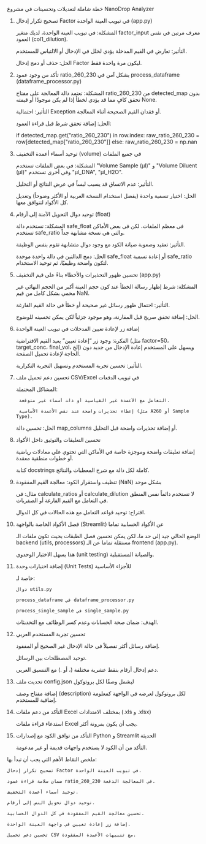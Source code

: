 
خطة شاملة لتعديلات وتحسينات في مشروع NanoDrop Analyzer
1. تصحيح تكرار إدخال Factor في تبويب العينة الواحدة (app.py)

    المشكلة: في تبويب العينة الواحدة، لديك متغير factor_input معرف مرتين في نفس العمود (col1_dilution).

    التأثير: تعارض في القيم المدخلة يؤدي لخلل في الإدخال أو الالتباس للمستخدم.

    الحل: حذف أو دمج إدخال Factor ليكون مرة واحدة فقط.

2. تأكد من وجود عمود ratio_260_230 بشكل آمن في process_dataframe (dataframe_processor.py)

    المشكلة: تعتمد دالة المعالجة على مفتاح ratio_260_230 من detected_map بدون تحقق كافٍ مما قد يؤدي لخطأ إذا لم يكن موجودًا أو قيمته None.

    التأثير: احتمالية Exception أو فقدان القيم الصحيحة أثناء المعالجة.

    الحل: إضافة تحقق شرط قبل قراءة العمود:

    if detected_map.get("ratio_260_230") in row.index:
        raw_ratio_260_230 = row[detected_map["ratio_260_230"]]
    else:
        raw_ratio_260_230 = np.nan

3. توحيد أسماء أعمدة التخفيف (volume) في جميع الملفات

    المشكلة: في بعض الملفات تستخدم "Volume Sample (µl)" و "Volume Diluent (µl)" وفي أخرى تستخدم "µl_DNA", "µl_H2O".

    التأثير: عدم الاتساق قد يسبب لبساً في عرض النتائج أو التحليل.

    الحل: اختيار تسمية واحدة (يفضل استخدام النسخة العربية أو الأكثر وضوحاً) وتعديل كل الأكواد لتتوافق معها.

4. توحيد دوال التحويل الآمنة إلى أرقام (float)

    المشكلة: تستخدم دالة safe_float في معظم الملفات، لكن في بعض الأماكن تستخدم safe_ratio والتي هي نسخة مشابهة جداً.

    التأثير: تعقيد وصعوبة صيانة الكود مع وجود دوال متشابهة تقوم بنفس الوظيفة.

    الحل: دمج الدالتين في دالة واحدة موحدة safe_float أو إعادة تسمية safe_ratio لتكون واضحة وظيفيًا، ثم توحيد الاستخدام.

5. تحسين ظهور التحذيرات والأخطاء بناءً على قيم التخفيف (app.py)

    المشكلة: شرط إظهار رسالة الخطأ عند كون حجم العينة أكبر من الحجم النهائي غير محمي بشكل كامل من قيم NaN.

    التأثير: احتمال ظهور رسائل غير صحيحة أو خطأ في حالة القيم الفارغة.

    الحل: إضافة تحقق صريح قبل المقارنة، وهو موجود جزئياً لكن يمكن تحسينه للوضوح.

6. إضافة زر لإعادة تعيين المدخلات في تبويب العينة الواحدة

    الفكرة: وجود زر “إعادة تعيين” يعيد القيم الافتراضية (مثل factor=50، target_conc، final_vol، إلخ) ويسهل على المستخدم إعادة الإدخال من جديد دون الحاجة لإعادة تحميل الصفحة.

    التأثير: تحسين تجربة المستخدم وتسهيل التجربة التكرارية.

7. تحسين دعم تحميل ملف CSV/Excel في تبويب الدفعات

    المشاكل المحتملة:

        التعامل مع الأعمدة غير القياسية أو ذات أسماء غير متوقعة.

        إعطاء تحذيرات واضحة عند نقص الأعمدة الأساسية (مثل A260 أو Sample Type).

    الحل: تحسين دالة map_columns أو إضافة تحذيرات واضحة قبل التحليل.

8. تحسين التعليقات والتوثيق داخل الأكواد

    إضافة تعليقات واضحة وموجزة خاصة في الأماكن التي تحتوي على معادلات رياضية أو خطوات منطقية معقدة.

    كتابة docstrings كاملة لكل دالة مع شرح المعطيات والنتائج.

9. تنظيف واستقرار الكود: معالجة القيم المفقودة (NaN) بشكل موحد

    مثال: في calculate_ratios أو calculate_dilution لا تستخدم دائماً نفس المنطق في التعامل مع القيم الفارغة أو الصفريات.

    اقتراح: توحيد قواعد التعامل مع هذه الحالات في كل الدوال.

10. فصل الأكواد الخاصة بالواجهة (Streamlit) عن الأكواد الحسابية تماما

    الوضع الحالي جيد إلى حد ما، لكن يمكن تحسين فصل الطبقات بحيث تكون ملفات الـ backend (utils, processors) مستقلة تماما عن الـ frontend (app.py).

    هذا يسهل الاختبار الوحدوي (unit testing) والصيانة المستقبلية.

11. إضافة اختبارات وحدة (Unit Tests) للأجزاء الأساسية

    خاصة لـ:

        دوال utils.py

        process_dataframe في dataframe_processor.py

        process_single_sample في single_sample.py

    الهدف: ضمان صحة الحسابات وعدم كسر الوظائف مع التحديثات.

12. تحسين تجربة المستخدم العربي

    إضافة رسائل أكثر تفصيلاً في حالة الإدخال غير الصحيح أو المفقود.

    توحيد المصطلحات بين الرسائل.

    دعم إدخال أرقام بنقط عشرية مختلفة (، أو .) مع التنسيق العربي.

13. تحديث ملف config.json ليشمل وصفًا لكل بروتوكول

    إضافة مفتاح وصف (description) لكل بروتوكول لعرضه في الواجهة كمعلومة إضافية للمستخدم.

14. التأكد من دعم ملفات Excel بمختلف الامتدادات (.xls و .xlsx)

    استدعاء قراءة ملفات Excel يجب أن يكون بمرونة أكثر.

15. التأكد من توافق الكود مع إصدارات Python و Streamlit الحديثة

    التأكد من أن الكود لا يستخدم واجهات قديمة أو غير مدعومة.

ملخص النقاط الأهم التي يجب أن تبدأ بها:

    تصحيح تكرار إدخال Factor في تبويب العينة الواحدة.

    ضمان سلامة قراءة عمود ratio_260_230 في المعالجة الدفعة.

    توحيد أسماء أعمدة التخفيف.

    توحيد دوال تحويل النص إلى أرقام.

    تحسين معالجة القيم المفقودة في كل الدوال الحسابية.

    إضافة زر إعادة تعيين في واجهة العينة الواحدة.

    تحسين دعم تحميل CSV مع تنبيهات الأعمدة المفقودة.

